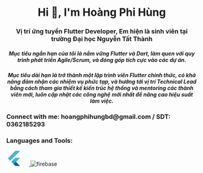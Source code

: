 <h1 align="center">Hi 👋, I'm Hoàng Phi Hùng</h1>
<h3 align="center">Vị trí ứng tuyển Flutter Developer, Em hiện là sinh viên tại trường Đại học Nguyễn Tất Thành </h3>
<h5 align="center">Mục tiêu ngắn hạn của tôi là nắm vững Flutter và Dart, làm quen với quy trình phát triển Agile/Scrum, và đóng góp tích cực vào các dự án.</h5>
<h5 align="center">Mục tiêu dài hạn là trở thành một lập trình viên Flutter chính thức, có khả năng đảm nhận các nhiệm vụ phức tạp, và hướng tới vị trí Technical Lead bằng cách tham gia thiết kế kiến trúc hệ thống và mentoring các thành viên mới, luôn cập nhật các công nghệ mới nhất để nâng cao hiệu suất làm việc.</h5>
<p align="left"></p>
<h3 align="left">Connect with me: hoangphihungbd@gmail.com / SDT: 0362185293</h3>
<p align="left">
</p>
<h3 align="left">Languages and Tools:</h3>
<p align="left">
<a href="https://flutter.dev" target="_blank" rel="noreferrer">
<img src="https://raw.githubusercontent.com/devicons/devicon/master/icons/flutter/flutter-original.svg" alt="flutter" width="40" height="40" style="margin-right: 20px;"/>
</a>
<img src="https://firebase.google.com/static/images/brand-guidelines/logo-vertical.png" alt="firebase" width="40" height="40" style="margin-right: 20px;"/>
</p>
